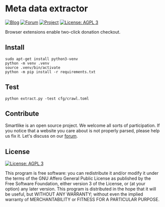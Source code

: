 # Meta data extractor

[![Blog](https://img.shields.io/badge/blog-blog%2esmartlike%2eorg-blue.svg?style=flat-square)](https://smartlike.org/channel/blog.smartlike.org)
[![Forum](https://img.shields.io/badge/forum-github%20discussions-blue.svg?style=flat-square)](https://github.com/smartlike-org/meta-extractor/discussions)
[![Project](https://img.shields.io/badge/explore-smartlike%2eorg-blue.svg?style=flat-square)](https://smartlike.org/)
[![License: AGPL 3](https://img.shields.io/badge/license-AGPL%203-blue.svg)](https://github.com/smartlike-org/smartlike/LICENSE)

Browser extensions enable two-click donation checkout.

## Install

```
sudo apt-get install python3-venv
python -m venv .venv
source .venv/bin/activate
python -m pip install -r requirements.txt
```

## Test

```
python extract.py -test cfg/crawl.toml
```

## Contribute

Smartlike is an open source project. We welcome all sorts of participation. If you notice that a website you care about is not properly parsed, please help us fix it. Let's discuss on our [forum](https://github.com/smartlike-org/meta-extractor/discussions).

## License

[![License: AGPL 3](https://img.shields.io/badge/License-AGPL%203-blue.svg)](https://github.com/smartlike-org/smartlike/LICENSE)

This program is free software: you can redistribute it and/or modify
it under the terms of the GNU Affero General Public License as published by
the Free Software Foundation, either version 3 of the License, or
(at your option) any later version.
This program is distributed in the hope that it will be useful,
but WITHOUT ANY WARRANTY; without even the implied warranty of
MERCHANTABILITY or FITNESS FOR A PARTICULAR PURPOSE.
